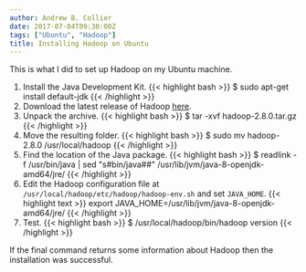 ```yaml
---
author: Andrew B. Collier
date: 2017-07-04T09:30:00Z
tags: ["Ubuntu", "Hadoop"]
title: Installing Hadoop on Ubuntu
---
```


This is what I did to set up Hadoop on my Ubuntu machine.

<!--more-->

<!-- https://www.digitalocean.com/community/tutorials/how-to-install-hadoop-in-stand-alone-mode-on-ubuntu-16-04 -->

1. Install the Java Development Kit.
	{{< highlight bash >}}
$ sudo apt-get install default-jdk
{{< /highlight >}}
2. Download the latest release of Hadoop [here](http://hadoop.apache.org/releases.html).
3. Unpack the archive.
	{{< highlight bash >}}
$ tar -xvf hadoop-2.8.0.tar.gz
{{< /highlight >}}
4. Move the resulting folder.
	{{< highlight bash >}}
$ sudo mv hadoop-2.8.0 /usr/local/hadoop
{{< /highlight >}}
5. Find the location of the Java package.
	{{< highlight bash >}}
$ readlink -f /usr/bin/java | sed "s#bin/java##"
/usr/lib/jvm/java-8-openjdk-amd64/jre/
{{< /highlight >}}
6. Edit the Hadoop configuration file at `/usr/local/hadoop/etc/hadoop/hadoop-env.sh` and set `JAVA_HOME`.
	{{< highlight text >}}
export JAVA_HOME=/usr/lib/jvm/java-8-openjdk-amd64/jre/
{{< /highlight >}}
7. Test.
{{< highlight bash >}}
$ /usr/local/hadoop/bin/hadoop version
{{< /highlight >}}

If the final command returns some information about Hadoop then the installation was successful.